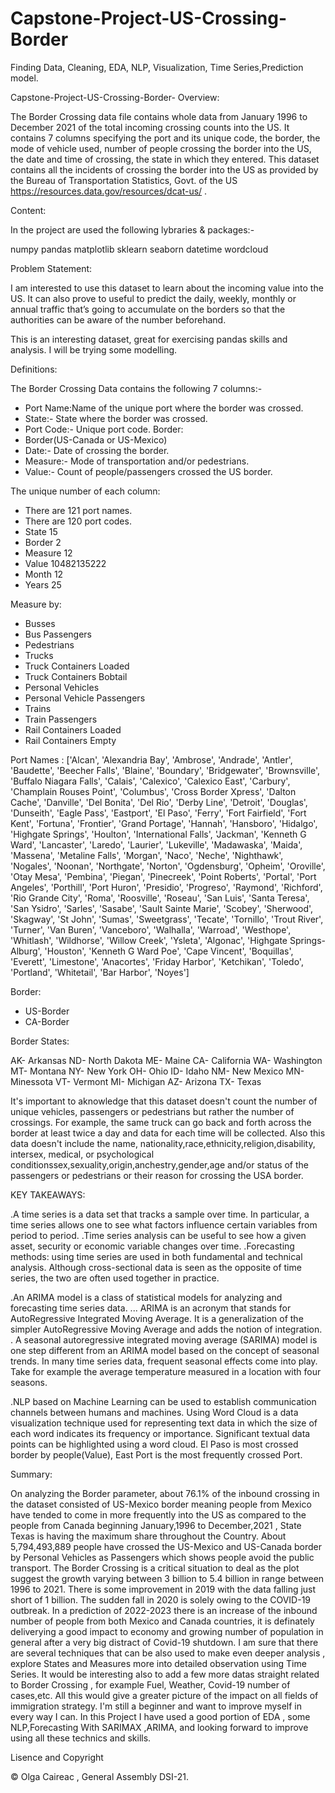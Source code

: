 # Capstone-Project-US-Crossing-Border

Finding Data, Cleaning, EDA, NLP, Visualization, Time Series,Prediction model.

Capstone-Project-US-Crossing-Border-
Overview:

The Border Crossing data file contains whole data from January 1996 to December 2021 of the total incoming crossing counts into the US. It contains 7 columns specifying the port and its unique code, the border, the mode of vehicle used, number of people crossing the border into the US, the date and time of crossing, the state in which they entered. This dataset contains all the incidents of crossing the border into the US as provided by the Bureau of Transportation Statistics, Govt. of the US https://resources.data.gov/resources/dcat-us/ .

Content: 

In the project are used the following lybraries & packages:-

numpy
pandas 
matplotlib 
sklearn 
seaborn 
datetime
wordcloud

Problem Statement:

I am interested to use this dataset to learn about the incoming value into the US. It can also prove to useful to predict the daily, weekly, monthly or annual traffic that’s going to accumulate on the borders so that the authorities can be aware of the number beforehand.

This is an interesting dataset, great for exercising pandas skills and analysis. I will be trying some modelling.

Definitions:

The Border Crossing Data contains the following 7 columns:-

- Port Name:Name of the unique port where the border was crossed.
- State:- State where the border was crossed.
- Port Code:- Unique port code. Border:
- Border(US-Canada or US-Mexico)
- Date:- Date of crossing the border.
- Measure:- Mode of transportation and/or pedestrians. 
- Value:- Count of people/passengers crossed the US border.

The unique number of each column: 
- There are 121 port names. 
- There are 120 port codes. 
- State 15 
- Border 2 
- Measure 12 
- Value 10482135222 
- Month 12 
- Years 25

Measure by: 
- Busses
- Bus Passengers 
- Pedestrians 
- Trucks 
- Truck Containers Loaded
- Truck Containers Bobtail 
- Personal Vehicles 
- Personal Vehicle Passengers 
- Trains 
- Train Passengers 
- Rail Containers Loaded 
- Rail Containers Empty

Port Names :
['Alcan', 'Alexandria Bay', 'Ambrose', 'Andrade', 'Antler', 'Baudette', 'Beecher Falls', 'Blaine', 'Boundary', 'Bridgewater', 'Brownsville', 'Buffalo Niagara Falls', 'Calais', 'Calexico', 'Calexico East', 'Carbury', 'Champlain Rouses Point', 'Columbus', 'Cross Border Xpress', 'Dalton Cache', 'Danville', 'Del Bonita', 'Del Rio', 'Derby Line', 'Detroit', 'Douglas', 'Dunseith', 'Eagle Pass', 'Eastport', 'El Paso', 'Ferry', 'Fort Fairfield', 'Fort Kent', 'Fortuna', 'Frontier', 'Grand Portage', 'Hannah', 'Hansboro', 'Hidalgo', 'Highgate Springs', 'Houlton', 'International Falls', 'Jackman', 'Kenneth G Ward', 'Lancaster', 'Laredo', 'Laurier', 'Lukeville', 'Madawaska', 'Maida', 'Massena', 'Metaline Falls', 'Morgan', 'Naco', 'Neche', 'Nighthawk', 'Nogales', 'Noonan', 'Northgate', 'Norton', 'Ogdensburg', 'Opheim', 'Oroville', 'Otay Mesa', 'Pembina', 'Piegan', 'Pinecreek', 'Point Roberts', 'Portal', 'Port Angeles', 'Porthill', 'Port Huron', 'Presidio', 'Progreso', 'Raymond', 'Richford', 'Rio Grande City', 'Roma', 'Roosville', 'Roseau', 'San Luis', 'Santa Teresa', 'San Ysidro', 'Sarles', 'Sasabe', 'Sault Sainte Marie', 'Scobey', 'Sherwood', 'Skagway', 'St John', 'Sumas', 'Sweetgrass', 'Tecate', 'Tornillo', 'Trout River', 'Turner', 'Van Buren', 'Vanceboro', 'Walhalla', 'Warroad', 'Westhope', 'Whitlash', 'Wildhorse', 'Willow Creek', 'Ysleta', 'Algonac', 'Highgate Springs-Alburg', 'Houston', 'Kenneth G Ward Poe', 'Cape Vincent', 'Boquillas', 'Everett', 'Limestone', 'Anacortes', 'Friday Harbor', 'Ketchikan', 'Toledo', 'Portland', 'Whitetail', 'Bar Harbor', 'Noyes']

Border: 
- US-Border
- CA-Border

Border States:

AK- Arkansas 
ND- North Dakota 
ME- Maine 
CA- California 
WA- Washington 
MT- Montana 
NY- New York 
OH- Ohio 
ID- Idaho 
NM- New Mexico 
MN- Minessota 
VT- Vermont 
MI- Michigan 
AZ- Arizona 
TX- Texas

It's important to aknowledge that this dataset doesn't count the number of unique vehicles, passengers or pedestrians but rather the number of crossings. For example, the same truck can go back and forth across the border at least twice a day and data for each time will be collected. Also this data doesn't include the name, nationality,race,ethnicity,religion,disability, intersex, medical, or psychological conditionssex,sexuality,origin,anchestry,gender,age and/or status of the passengers or pedestrians or their reason for crossing the USA border.

KEY TAKEAWAYS:

.A time series is a data set that tracks a sample over time. In particular, a time series allows one to see what factors influence certain variables from period to period. .Time series analysis can be useful to see how a given asset, security or economic variable changes over time. .Forecasting methods: using time series are used in both fundamental and technical analysis. Although cross-sectional data is seen as the opposite of time series, the two are often used together in practice. 

.An ARIMA model is a class of statistical models for analyzing and forecasting time series data. ... ARIMA is an acronym that stands for AutoRegressive Integrated Moving Average. It is a generalization of the simpler AutoRegressive Moving Average and adds the notion of integration. . A seasonal autoregressive integrated moving average (SARIMA) model is one step different from an ARIMA model based on the concept of seasonal trends. In many time series data, frequent seasonal effects come into play. Take for example the average temperature measured in a location with four seasons.

.NLP based on Machine Learning can be used to establish communication channels between humans and machines. Using Word Cloud is a data visualization technique used for representing text data in which the size of each word indicates its frequency or importance. Significant textual data points can be highlighted using a word cloud. El Paso is most crossed border by people(Value), East Port is the most frequently crossed Port.

Summary:

On analyzing the Border parameter, about 76.1% of the inbound crossing in the dataset consisted of US-Mexico border meaning people from Mexico have tended to come in more frequently into the US as compared to the people from Canada beginning January,1996 to December,2021 , State Texas is having the maximum share throughout the Country.
About 5,794,493,889 people have crossed the US-Mexico and US-Canada border by Personal Vehicles as Passengers which shows people avoid the public transport.
The Border Crossing is a critical situation to deal as the plot suggest the growth varying between 3 billion to 5.4 billion in range between 1996 to 2021. There is some improvement in 2019 with the data falling just short of 1 billion. The sudden fall in 2020 is solely owing to the COVID-19 outbreak. In a prediction of 2022-2023 there is an increase of the inbound number of people from both Mexico and Canada countries, it is definately deliverying a good impact to economy and growing number of population in general after a very big distract of Covid-19 shutdown. I am sure that there are several techniques that can be also used to make even deeper analysis , explore States and Measures more into detailed observation using Time Series. It would be interesting also to add a few more datas straight related to Border Crossing , for example Fuel, Weather, Covid-19 number of cases,etc. All this would give a greater picture of the impact on all fields of immigration strategy. I'm still a beginner and want to improve myself in every way I can. In this Project I have used a good portion of EDA , some NLP,Forecasting With SARIMAX ,ARIMA, and looking forward to improve using all these technics and skills.

Lisence and Copyright

© Olga Caireac , General Assembly DSI-21.
